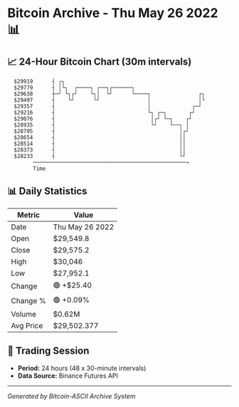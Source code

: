 # Bitcoin Archive - Thu May 26 2022 📊

## 📈 24-Hour Bitcoin Chart (30m intervals)

```
  $29919      ┤ ┌┐                                             
  $29779      ┤ │└┐  ┌────┐ ┌──┐┌──────┐                       
  $29638      ┼─┘ └┐┌┘    └┐│  └┘      └────┐               ┌┐ 
  $29497      ┤    └┘      └┘               │               │└ 
  $29357      ┤                             │             ┌─┘  
  $29216      ┤                             └┐ ┌─┐       ┌┘    
  $29076      ┤                              │┌┘ └─┐    ┌┘     
  $28935      ┤                              └┘    └──┐ │      
  $28795      ┤                                       │┌┘      
  $28654      ┤                                       ││       
  $28514      ┤                                       ││       
  $28373      ┤                                       ││       
  $28233      ┤                                       └┘       
        ────────────────────────────────────────────────→
        Time
```

## 📊 Daily Statistics

| Metric | Value |
|--------|-------|
| Date | Thu May 26 2022 |
| Open | $29,549.8 |
| Close | $29,575.2 |
| High | $30,046 |
| Low | $27,952.1 |
| Change | 🟢 +$25.40 |
| Change % | 🟢 +0.09% |
| Volume | $0.62M |
| Avg Price | $29,502.377 |

## 📅 Trading Session

- **Period:** 24 hours (48 x 30-minute intervals)
- **Data Source:** Binance Futures API

---
*Generated by Bitcoin-ASCII Archive System*
